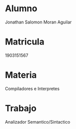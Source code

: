 # Alumno
Jonathan Salomon Moran Aguilar

# Matricula
1903151567

# Materia
Compiladores e Interpretes

# Trabajo
Analizador Semantico/Sintactico
